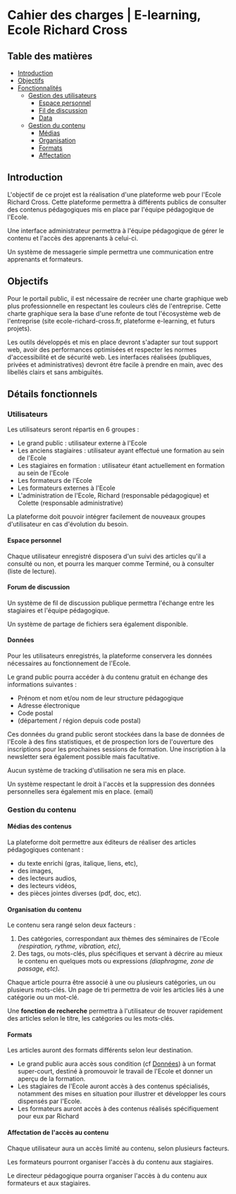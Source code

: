 # Cahier des charges | E-learning, Ecole Richard Cross

## Table des matières
* [Introduction](#introduction)
* [Objectifs](#objectifs)
* [Fonctionnalités](#détails-fonctionnels)
  + [Gestion des utilisateurs](#utilisateurs)
    - [Espace personnel](#espace-personnel)
    - [Fil de discussion](#forum-de-discussion)
    - [Data](#données)
  + [Gestion du contenu](#gestion-du-contenu)
    - [Médias](#médias-des-contenus)
    - [Organisation](#organisation-du-contenu)
    - [Formats](#formats)
    - [Affectation](#affectation-de-laccès-au-contenu)

## Introduction

L'objectif de ce projet est la réalisation d'une plateforme web pour l'Ecole Richard Cross.
Cette plateforme permettra à différents publics de consulter des contenus pédagogiques mis en place par l'équipe pédagogique de l'Ecole.

Une interface administrateur permettra à l'équipe pédagogique de gérer le contenu et l'accès des apprenants à celui-ci.

Un système de messagerie simple permettra une communication entre apprenants et formateurs.

## Objectifs

Pour le portail public, il est nécessaire de recréer une charte graphique web plus professionnelle en respectant les couleurs clés de l'entreprise.
Cette charte graphique sera la base d'une refonte de tout l'écosystème web de l'entreprise (site ecole-richard-cross.fr, plateforme e-learning, et futurs projets).

Les outils développés et mis en place devront s'adapter sur tout support web, avoir des performances optimisées et respecter les normes d'accessibilité et de sécurité web.
Les interfaces réalisées (publiques, privées et administratives) devront être facile à prendre en main, avec des libellés clairs et sans ambiguïtés. 

## Détails fonctionnels

### Utilisateurs

Les utilisateurs seront répartis en 6 groupes :
- Le grand public : utilisateur externe à l'Ecole
- Les anciens stagiaires : utilisateur ayant effectué une formation au sein de l'Ecole
- Les stagiaires en formation : utilisateur étant actuellement en formation au sein de l'Ecole
- Les formateurs de l'Ecole
- Les formateurs externes à l'Ecole
- L'administration de l'Ecole, Richard (responsable pédagogique) et Colette (responsable administrative)

La plateforme doit pouvoir intégrer facilement de nouveaux groupes d'utilisateur en cas d'évolution du besoin.

#### Espace personnel

Chaque utilisateur enregistré disposera d'un suivi des articles qu'il a consulté ou non, et pourra les marquer comme Terminé, ou à consulter (liste de lecture).

#### Forum de discussion

Un système de fil de discussion publique permettra l'échange entre les stagiaires et l'équipe pédagogique.

Un système de partage de fichiers sera également disponible.

#### Données

Pour les utilisateurs enregistrés, la plateforme conservera les données nécessaires au fonctionnement de l'Ecole.

Le grand public pourra accéder à du contenu gratuit en échange des informations suivantes : 
- Prénom et nom et/ou nom de leur structure pédagogique
- Adresse électronique
- Code postal
- (département / région depuis code postal)

Ces données du grand public seront stockées dans la base de données de l'Ecole à des fins statistiques, et de prospection lors de l'ouverture des inscriptions pour les prochaines sessions de formation. Une inscription à la newsletter sera également possible mais facultative.

Aucun système de tracking d'utilisation ne sera mis en place.

Un système respectant le droit à l'accès et la suppression des données personnelles sera également mis en place. (email)

### Gestion du contenu

#### Médias des contenus

La plateforme doit permettre aux éditeurs de réaliser des articles pédagogiques contenant :
- du texte enrichi (gras, italique, liens, etc),
- des images,
- des lecteurs audios,
- des lecteurs vidéos,
- des pièces jointes diverses (pdf, doc, etc).

#### Organisation du contenu

Le contenu sera rangé selon deux facteurs :

1. Des catégories, correspondant aux thèmes des séminaires de l'Ecole *(respiration, rythme, vibration, etc),*
2. Des tags, ou mots-clés, plus spécifiques et servant à décrire au mieux le contenu en quelques mots ou expressions *(diaphragme, zone de passage, etc).*

Chaque article pourra être associé à une ou plusieurs catégories, un ou plusieurs mots-clés. Un page de tri permettra de voir les articles liés à une catégorie ou un mot-clé.

Une **fonction de recherche** permettra à l'utilisateur de trouver rapidement des articles selon le titre, les catégories ou les mots-clés.

#### Formats

Les articles auront des formats différents selon leur destination.

- Le grand public aura accès sous condition (cf [Données](#données)) à un format super-court, destiné à promouvoir le travail de l'Ecole et donner un aperçu de la formation.
- Les stagiaires de l'Ecole auront accès à des contenus spécialisés, notamment des mises en situation pour illustrer et développer les cours dispensés par l'Ecole.
- Les formateurs auront accès à des contenus réalisés spécifiquement pour eux par Richard


#### Affectation de l'accès au contenu

Chaque utilisateur aura un accès limité au contenu, selon plusieurs facteurs.

Les formateurs pourront organiser l'accès à du contenu aux stagiaires.

Le directeur pédagogique pourra organiser l'accès à du contenu aux formateurs et aux stagiaires.
